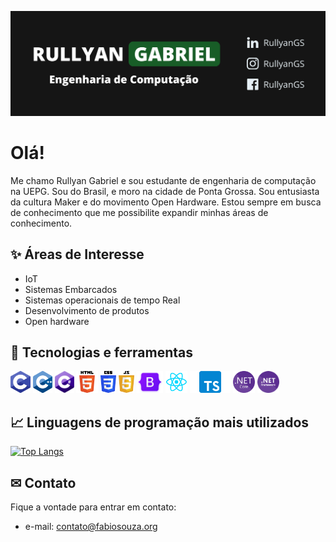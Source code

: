 [![Header](https://github.com/RullyanGS/RullyanGS/blob/main/assets/header-banner.png)](https://github.com/RullyanGS)

# Olá!
Me chamo Rullyan Gabriel e sou estudante de engenharia de computação na UEPG. Sou do Brasil, e moro na cidade de Ponta Grossa. Sou entusiasta da cultura Maker e do movimento Open Hardware.
Estou sempre em busca de conhecimento que me possibilite expandir minhas áreas de conhecimento. 

## ✨ Áreas de Interesse
- IoT
- Sistemas Embarcados
- Sistemas operacionais de tempo Real
- Desenvolvimento de produtos
- Open hardware

## 🔧 Tecnologias e ferramentas
<code><img height="35" src="https://github.com/RullyanGS/RullyanGS/blob/main/assets/icons/C.png"></code>
<code><img height="35" src="https://github.com/RullyanGS/RullyanGS/blob/main/assets/icons/CPlusPlus.png"></code>
<code><img height="35" src="https://github.com/RullyanGS/RullyanGS/blob/main/assets/icons/CSharp.png"></code>
<code><img height="35" src="https://github.com/RullyanGS/RullyanGS/blob/main/assets/icons/html.png"></code>
<code><img height="35" src="https://github.com/RullyanGS/RullyanGS/blob/main/assets/icons/css.png"></code>
<code><img height="35" src="https://github.com/RullyanGS/RullyanGS/blob/main/assets/icons/js.png"></code>
<code><img height="35" src="https://github.com/RullyanGS/RullyanGS/blob/main/assets/icons/Bootstrap.png"></code>
<code><img height="35" src="https://github.com/RullyanGS/RullyanGS/blob/main/assets/icons/React.png"></code>
<code><img height="35" src="https://github.com/RullyanGS/RullyanGS/blob/main/assets/icons/TypeScript.png"></code>
<code><img height="35" src="https://github.com/RullyanGS/RullyanGS/blob/main/assets/icons/DotNetCore.png"></code>
<code><img height="35" src="https://github.com/RullyanGS/RullyanGS/blob/main/assets/icons/DotNetFramework.png"></code>

## &#x1f4c8; Linguagens de programação mais utilizados
[![Top Langs](https://github-readme-stats.vercel.app/api/top-langs/?username=RullyanGS&layout=compact)](https://github.com/RullyanGS/github-readme-stats)

## ✉ Contato
Fique a vontade para entrar em contato:
- e-mail: contato@fabiosouza.org

[uepg]: https://uepg.br
[twitter]: https://twitter.com/RullyanGS
[linkedin]: https://linkedin.com/in/RullyanGS
